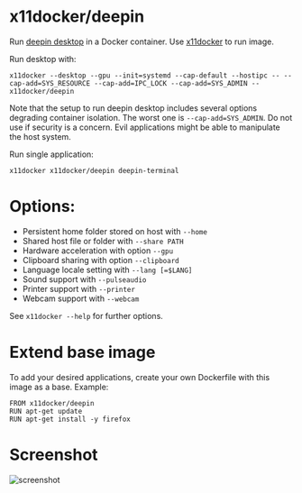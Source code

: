 # x11docker/deepin

Run [deepin desktop](https://www.deepin.org) in a Docker container. 
Use [x11docker](https://github.com/mviereck/x11docker) to run image. 

Run desktop with:
```
x11docker --desktop --gpu --init=systemd --cap-default --hostipc -- --cap-add=SYS_RESOURCE --cap-add=IPC_LOCK --cap-add=SYS_ADMIN -- x11docker/deepin
```
Note that the setup to run deepin desktop includes several options degrading container isolation. The worst one is `--cap-add=SYS_ADMIN`. 
Do not use if security is a concern. Evil applications might be able to manipulate the host system.

Run single application:
```
x11docker x11docker/deepin deepin-terminal
```

# Options:
 - Persistent home folder stored on host with   `--home`
 - Shared host file or folder with              `--share PATH`
 - Hardware acceleration with option            `--gpu`
 - Clipboard sharing with option                `--clipboard`
 - Language locale setting with                 `--lang [=$LANG]`
 - Sound support with                           `--pulseaudio`
 - Printer support with                         `--printer`
 - Webcam support with                          `--webcam`

See `x11docker --help` for further options.

# Extend base image
To add your desired applications, create your own Dockerfile with this image as a base. Example:
```
FROM x11docker/deepin
RUN apt-get update
RUN apt-get install -y firefox
```
 
# Screenshot

![screenshot](https://raw.githubusercontent.com/mviereck/x11docker/screenshots/screenshot-deepin.png "deepin desktop running in weston Xwayland window using x11docker")
